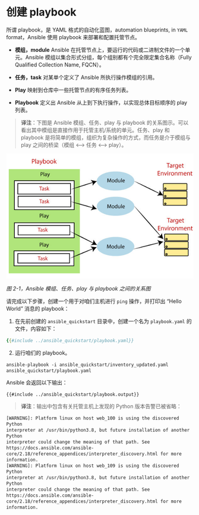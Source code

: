 # 创建 playbook

所谓 playbook，是 YAML 格式的自动化蓝图，automation blueprints, in `YAML` format，Ansible 使用 playbook 来部署和配置托管节点。

- **模组，module**
    Ansible 在托管节点上，要运行的代码或二进制文件的一个单元。Ansible 模组以集合形式分组，每个组别都有个完全限定集合名称（Fully Qualified Collection Name, FQCN）。

- **任务，task**
    对某单个定义了 Ansible 所执行操作模组的引用。

- **Play**
    映射到仓库中一些托管节点的有序任务列表。

- **Playbook**
    定义出 Ansible 从上到下执行操作，以实现总体目标顺序的 play 列表。

> **译注**：下图是 Ansible 模组、任务、play 与 playbook 的关系图示。可以看出其中模组是直接作用于托管主机/系统的单元。任务、play 和 playbook 是将简单的模组，组织为复杂操作的方式，而任务是介于模组与 play 之间的桥梁（模组 <--> 任务 <--> play）。

![Ansible 模组、任务、play 与 playbook 之间的关系图示](images/ansible-playbooks.jpeg)

*图 2-1，Ansible 模组、任务、play 与 playbook 之间的关系图*

请完成以下步骤，创建一个用于对咱们主机进行 `ping` 操作，并打印出 “Hello World” 消息的 playbook：

1. 在先前创建的 `ansible_quickstart` 目录中，创建一个名为 `playbook.yaml` 的文件，内容如下：

```yaml
{{#include ../ansible_quickstart/playbook.yaml}}
```

2. 运行咱们的 playbook。

```console
ansible-playbook -i ansible_quickstart/inventory_updated.yaml ansible_quickstart/playbook.yaml
```

Ansible 会返回以下输出：

```console
{{#include ../ansible_quickstart/playbook.output}}
```

> **译注**：输出中包含有关托管主机上发现的 Python 版本告警已被省略：

```console
[WARNING]: Platform linux on host web_100 is using the discovered Python
interpreter at /usr/bin/python3.8, but future installation of another Python
interpreter could change the meaning of that path. See
https://docs.ansible.com/ansible-
core/2.18/reference_appendices/interpreter_discovery.html for more information.
[WARNING]: Platform linux on host web_109 is using the discovered Python
interpreter at /usr/bin/python3.8, but future installation of another Python
interpreter could change the meaning of that path. See
https://docs.ansible.com/ansible-
core/2.18/reference_appendices/interpreter_discovery.html for more information.
```
